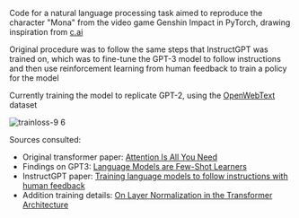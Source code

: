 Code for a natural language processing task aimed to reproduce the character "Mona" from the video game Genshin Impact in PyTorch, drawing inspiration from [c.ai](https://beta.character.ai/chat?char=Txd-p7aN66ckzfdzpiJz9gLOUPwSe0c3fuPgsZ45gqA)

Original procedure was to follow the same steps that InstructGPT was trained on, which was to fine-tune the GPT-3 model to follow instructions and then use reinforcement learning from human feedback to train a policy for the model

Currently training the model to replicate GPT-2, using the [OpenWebText](https://huggingface.co/datasets/Skylion007/openwebtext) dataset

![trainloss-9 6](https://github.com/byronf01/mona_ai/assets/89189391/14b2c10a-baf2-4369-b016-c1dc3d4eed59)

Sources consulted:
 - Original transformer paper: [Attention Is All You Need](https://arxiv.org/abs/1706.03762)
 - Findings on GPT3: [Language Models are Few-Shot Learners](https://arxiv.org/abs/2005.14165)
 - InstructGPT paper: [Training language models to follow instructions with human feedback](https://arxiv.org/abs/2203.02155)
 - Addition training details: [On Layer Normalization in the Transformer Architecture](https://arxiv.org/abs/2002.04745)
   
